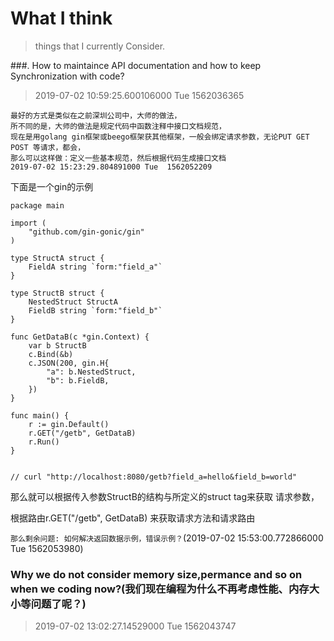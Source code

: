 # What I think

> things that I currently Consider.

###. How to maintaince API documentation and how to keep Synchronization with code? 
> 2019-07-02 10:59:25.600106000 Tue  1562036365

```text
最好的方式是类似在之前深圳公司中，大师的做法，
所不同的是，大师的做法是规定代码中函数注释中接口文档规范，
现在是用golang gin框架或beego框架获其他框架，一般会绑定请求参数，无论PUT GET POST 等请求，都会，
那么可以这样做：定义一些基本规范，然后根据代码生成接口文档
2019-07-02 15:23:29.804891000 Tue  1562052209
```

下面是一个gin的示例

```golang
package main

import (
    "github.com/gin-gonic/gin"
)

type StructA struct {
    FieldA string `form:"field_a"`
}

type StructB struct {
    NestedStruct StructA
    FieldB string `form:"field_b"`
}

func GetDataB(c *gin.Context) {
    var b StructB
    c.Bind(&b)
    c.JSON(200, gin.H{
        "a": b.NestedStruct,
        "b": b.FieldB,
    })
}

func main() {
    r := gin.Default()
    r.GET("/getb", GetDataB)
    r.Run()
}


// curl "http://localhost:8080/getb?field_a=hello&field_b=world"

```

那么就可以根据传入参数StructB的结构与所定义的struct tag来获取 请求参数，

根据路由r.GET("/getb", GetDataB) 来获取请求方法和请求路由

`那么剩余问题: 如何解决返回数据示例，错误示例？`(2019-07-02 15:53:00.772866000 Tue  1562053980)


### Why we do not consider memory size,permance and so on when we coding now?(我们现在编程为什么不再考虑性能、内存大小等问题了呢？)
> 2019-07-02 13:02:27.14529000 Tue  1562043747

```text

```
